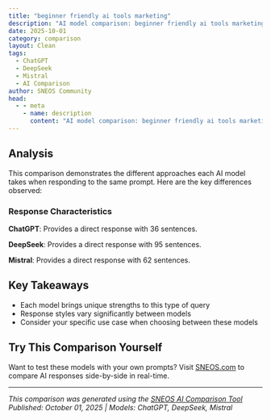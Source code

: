 ```yaml
---
title: "beginner friendly ai tools marketing"
description: "AI model comparison: beginner friendly ai tools marketing..."
date: 2025-10-01
category: comparison
layout: Clean
tags:
  - ChatGPT
  - DeepSeek
  - Mistral
  - AI Comparison
author: SNEOS Community
head:
  - - meta
    - name: description
      content: "AI model comparison: beginner friendly ai tools marketing..."
---
```


<ChatComparison
  title="beginner friendly ai tools marketing"
  prompt="beginner friendly ai tools marketing"
  :responses='{
    "ChatGPT": "Certainly! If you\u0027re a beginner interested in using AI tools for marketing, here are some easy-to-use and beginner-friendly options that can help you create content, analyze data, engage customers, and optimize campaigns:\n\n### 1. **Canva (with AI features)**\n- **What it does:** Design marketing materials like social media posts, posters, ads.\n- **Why beginner-friendly:** Drag-and-drop interface, AI-powered design suggestions, templates.\n- **AI features:** Magic Resize, background remover, text suggestions.\n\n### 2. **ChatGPT (OpenAI)**\n- **What it does:** Generate marketing copy, blog posts, email drafts, ad texts.\n- **Why beginner-friendly:** Natural language interaction, easy to use conversational interface.\n- **How to use:** Simply ask for content ideas or drafts like \u201CWrite a Facebook ad for a coffee shop.\u201D\n\n### 3. **Copy.ai**\n- **What it does:** Generate marketing copy for ads, social media, emails, product descriptions.\n- **Why beginner-friendly:** Templates, easy input prompts, no writing skills needed.\n- **AI features:** AI-powered text generation based on your input keywords.\n\n### 4. **Mailchimp (with AI features)**\n- **What it does:** Email marketing automation, campaign management.\n- **Why beginner-friendly:** User-friendly interface, drag-and-drop email builder.\n- **AI features:** Subject line suggestions, send-time optimization.\n\n### 5. **Lumen5**\n- **What it does:** Turn blog posts or text content into engaging videos.\n- **Why beginner-friendly:** Simple upload and editing, AI selects key points and visuals.\n- **Use case:** Create social media video ads quickly.\n\n### 6. **HubSpot Marketing Hub (Free tier)**\n- **What it does:** CRM, email marketing, content creation, analytics.\n- **Why beginner-friendly:** All-in-one marketing platform with guides.\n- **AI features:** Email personalization, SEO suggestions.\n\n### 7. **Hootsuite**\n- **What it does:** Social media management and scheduling.\n- **Why beginner-friendly:** Dashboard interface where you can plan and automate posts.\n- **AI features:** Best time to post suggestions, content curation ideas.\n\n---\n\n### Tips for Getting Started:\n- **Experiment:** Try out free trials or free versions first to get comfortable.\n- **Templates:** Use built-in templates for ads, emails, or posts to save time.\n- **Learn basics:** Understand your target audience and goals before creating content.\n- **Start small:** Focus on one channel or type of content, then expand.\n- **Use tutorials:** Most tools offer beginner guides and videos to help you learn.\n\n---\n\nIf you want, I can help you choose a tool based on your specific marketing goal, such as social media, email campaigns, or content writing!",
    "DeepSeek": "Of course! This is a fantastic area to get started with. Beginner-friendly AI marketing tools are designed to be intuitive, often with drag-and-drop interfaces and clear prompts, so you don\u0027t need a technical background.\n\nHere is a breakdown of the best beginner-friendly AI tools for marketing, categorized by what they do.\n\n### **First, The \u0022All-in-One\u0022 Suites (Great Starting Point)**\n\nThese platforms offer a wide range of tools in one place. They are perfect for experimenting and finding what works for you.\n\n1.  **Jasper (formerly Jarvis)**\n    *   **What it is:** A powerful and user-friendly AI writing assistant.\n    *   **Best for:** Writing blog posts, social media captions, marketing emails, and website copy. It has templates for dozens of specific tasks.\n    *   **Beginner-Friendly Because:** You just tell it what you want to create (e.g., \u0022a Facebook ad about my new yoga studio\u0022), and it generates multiple options. It has a built-in chatbot (like ChatGPT) for brainstorming.\n\n2.  **Copy.ai**\n    *   **What it is:** Another excellent AI writing tool, known for its simplicity and free plan.\n    *   **Best for:** Short-form content like social media posts, product descriptions, and email subject lines. Also great for brainstorming ideas.\n    *   **Beginner-Friendly Because:** The interface is incredibly clean. You pick a workflow (e.g., \u0022Blog Ideas\u0022), fill in a few fields about your topic, and it gives you a list of results. The free plan is very generous for getting started.\n\n3.  **Canva AI (Magic Studio)**\n    *   **What it is:** AI features built directly into the popular, easy-to-use graphic design platform.\n    *   **Best for:** Creating social media graphics, presentations, posters, and simple videos.\n    *   **Beginner-Friendly Because:** If you\u0027ve ever used Canva, you\u0027re already halfway there. Key AI tools include:\n        *   **Magic Write:** Generate text for your designs.\n        *   **Magic Edit:** Edit parts of an image by describing what you want to change.\n        *   **Background Remover:** Instantly remove image backgrounds with one click.\n        *   **AI Image Generator:** Create custom images from a text prompt.\n\n---\n\n### **AI Tools for Specific Marketing Tasks**\n\n#### **Writing \u0026 Content Creation**\n\n1.  **ChatGPT (by OpenAI)**\n    *   **What it is:** The famous chatbot that started it all. The free version (GPT-3.5) is incredibly powerful for beginners.\n    *   **Best for:** Brainstorming ideas, outlining blog posts, writing draft emails, and answering marketing questions.\n    *   **Beginner Tip:** Be specific in your prompts! Instead of \u0022Write a social media post,\u0022 try \u0022Write a friendly and exciting Instagram post for a new coffee shop, highlighting our organic, fair-trade beans. Include 3 relevant hashtags.\u0022\n\n2.  **Grammarly**\n    *   **What it is:** An AI-powered writing assistant that checks for grammar, spelling, tone, and clarity.\n    *   **Best for:** Polishing all your written content\u2014from emails to blog posts\u2014making it look professional.\n    *   **Beginner-Friendly Because:** It works wherever you write (web browser, Word, Google Docs) and gives simple, clear suggestions.\n\n#### **Visual Content \u0026 Design**\n\n1.  **Adobe Express**\n    *   **What it is:** Adobe\u0027s answer to Canva, with powerful AI features.\n    *   **Best for:** Quick social media graphics, videos, and PDFs. Its **AI Text to Template** feature is amazing\u2014describe the design you want, and it creates it for you.\n    *   **Beginner-Friendly Because:** Very template-driven and intuitive.\n\n2.  **DALL-E 3 (inside ChatGPT Plus or Microsoft Copilot)**\n    *   **What it is:** An AI image generator that creates highly detailed images from text descriptions.\n    *   **Best for:** Creating unique blog post images, social media visuals, and concept art.\n    *   **Beginner-Friendly Because:** It\u0027s great at understanding natural language. You can say, \u0022Create a cartoon image of a robot happily gardening in a sunny backyard,\u0022 and it will get it right.\n\n#### **Social Media Management**\n\n1.  **Predis.ai**\n    *   **What it is:** An AI tool specifically for social media that generates full posts (text and image) from a simple prompt or a product link.\n    *   **Best for:** Quickly creating carousels, stories, and posts for Instagram, TikTok, and LinkedIn.\n    *   **Beginner-Friendly Because:** You don\u0027t need design skills. You give it a topic, and it creates a complete, designed post for you to edit and schedule.\n\n2.  **Lately**\n    *   **What it is:** An AI tool that listens to your content (e.g., a webinar, blog post, or podcast) and automatically generates dozens of social media posts from it.\n    *   **Best for:** Repurposing long-form content into social media snippets.\n    *   **Beginner-Friendly Because:** It does the heavy lifting of figuring out what the key points are, saving you hours of work.\n\n#### **Email Marketing**\n\n1.  **HubSpot AI**\n    *   **What it is:** AI features built into HubSpot\u0027s free CRM and marketing tools.\n    *   **Best for:** Generating subject lines, outlining email content, and personalizing emails at scale.\n    *   **Beginner-Friendly Because:** If you\u0027re using HubSpot\u0027s free tools, the AI is right there, integrated into the email composer, making suggestions as you type.\n\n2.  **Phrasee**\n    *   **What it is:** A more advanced but powerful tool that uses AI to generate and optimize subject lines and email body copy that are proven to get more opens and clicks.\n    *   **Best for:** If you\u0027re serious about improving email performance and have a larger list.\n    *   **Beginner Note:** It\u0027s less of a \u0022write for me\u0022 tool and more of an \u0022optimize what you have\u0022 tool, but it\u0027s very hands-off once set up.\n\n---\n\n### **How to Get Started as a Complete Beginner**\n\n1.  **Identify Your Biggest Pain Point:** Are you struggling to write? To create visuals? To post on social media consistently? Start with a tool that solves that *one* problem.\n2.  **Leverage Free Trials \u0026 Free Plans:** Almost all the tools above have a free version or a generous free trial. **Start with ChatGPT, Canva, and Copy.ai\u0027s free plans.** You can do a tremendous amount with $0.\n3.  **Learn the Skill of \u0022Prompting\u0022:** The key to all AI tools is giving good instructions. Be clear, specific, and provide context.\n    *   **Bad Prompt:** \u0060Write about marketing.\u0060\n    *   **Good Prompt:** \u0060Write a short, 200-word blog introduction for beginners about why email marketing is important for a small business. Use a friendly and encouraging tone.\u0060\n4.  **You Are the Editor:** AI is a fantastic assistant, but it\u0027s not a replacement for your human brain. **Always** review, edit, and add your own personality and brand voice to anything AI generates.\n\n**Final Recommendation:** If you\u0027re totally new, spend an afternoon playing with **Canva\u0027s AI tools** and **ChatGPT**. Between those two, you\u0027ll be able to create a huge variety of marketing content and get a feel for how AI can help you. Good luck",
    "Mistral": "If you\u0027re a beginner looking to leverage AI tools for marketing, there are several user-friendly options that can help you get started without requiring extensive technical knowledge. Here are some popular AI tools that are particularly beginner-friendly:\n\n### 1. **Chatbots**\n- **ManyChat**: A user-friendly platform for creating Facebook Messenger bots. It offers drag-and-drop functionality and pre-built templates.\n- **MobileMonkey**: Another easy-to-use chatbot builder that supports multiple platforms, including Facebook Messenger and web chat.\n\n### 2. **Content Creation**\n- **Grammarly**: An AI-powered writing assistant that helps with grammar, spelling, and style. It\u0027s great for creating error-free content.\n- **Copy.ai**: Generates marketing copy, blog posts, and social media content. It\u0027s simple to use and offers a variety of templates.\n- **Jasper.ai**: Similar to Copy.ai, it helps generate content for blogs, social media, and more. It\u0027s very user-friendly and offers a free trial.\n\n### 3. **Email Marketing**\n- **Mailchimp**: Offers AI-driven insights and automation features. It\u0027s easy to set up and use, even for beginners.\n- **Constant Contact**: Another beginner-friendly email marketing tool with AI features for personalization and automation.\n\n### 4. **Social Media Management**\n- **Hootsuite**: Provides AI-driven insights and scheduling tools. It\u0027s user-friendly and offers a free plan.\n- **Buffer**: Similar to Hootsuite, it offers scheduling and analytics features. It\u0027s easy to use and has a clean interface.\n\n### 5. **SEO and Analytics**\n- **Google Analytics**: While it can be complex, Google offers extensive tutorials and documentation to help beginners get started.\n- **SEMrush**: Offers a suite of SEO tools, including keyword research and site audits. It has a user-friendly interface and plenty of tutorials.\n- **Ahrefs**: Another comprehensive SEO tool with a user-friendly dashboard. It offers tutorials and a free trial.\n\n### 6. **Customer Relationship Management (CRM)**\n- **HubSpot CRM**: Free and easy to use, with AI features for lead scoring and automation.\n- **Zoho CRM**: Offers AI-driven insights and automation. It\u0027s user-friendly and has a free plan.\n\n### 7. **Advertising**\n- **Google Ads**: Offers AI-driven campaign optimization. Google provides extensive tutorials and documentation.\n- **Facebook Ads**: Similar to Google Ads, it offers AI-driven targeting and optimization. Facebook also provides tutorials and documentation.\n\n### 8. **Design and Graphics**\n- **Canva**: While not strictly AI-driven, it uses machine learning for design suggestions. It\u0027s very user-friendly and great for creating marketing materials.\n- **Adobe Spark**: Another user-friendly design tool that offers AI-driven design suggestions.\n\n### 9. **Market Research**\n- **SurveyMonkey**: Offers AI-driven insights and analysis. It\u0027s easy to set up and use.\n- **Typeform**: Similar to SurveyMonkey, it offers user-friendly survey creation and AI-driven insights.\n\n### 10. **Customer Support**\n- **Zendesk**: Offers AI-driven chatbots and automation features. It\u0027s user-friendly and has a clean interface.\n- **Freshdesk**: Another user-friendly customer support tool with AI features for automation and insights.\n\n### Tips for Getting Started:\n1. **Start Small**: Begin with one or two tools that address your most pressing needs.\n2. **Leverage Tutorials**: Most of these tools offer extensive tutorials and documentation. Use them to get up to speed quickly.\n3. **Experiment**: Don\u0027t be afraid to try different tools to see which ones work best for your needs.\n4. **Community Support**: Join online communities and forums related to the tools you\u0027re using. They can be a great source of support and advice.\n\nBy starting with these beginner-friendly AI tools, you can enhance your marketing efforts without feeling overwhelmed by the technology."
  }'
  published-date="16:46"
/>

## Analysis

This comparison demonstrates the different approaches each AI model takes when responding to the same prompt. Here are the key differences observed:

### Response Characteristics

**ChatGPT**: Provides a direct response with 36 sentences. 

**DeepSeek**: Provides a direct response with 95 sentences. 

**Mistral**: Provides a direct response with 62 sentences. 

## Key Takeaways

- Each model brings unique strengths to this type of query
- Response styles vary significantly between models
- Consider your specific use case when choosing between these models

## Try This Comparison Yourself

Want to test these models with your own prompts? Visit [SNEOS.com](https://sneos.com) to compare AI responses side-by-side in real-time.

---

*This comparison was generated using the [SNEOS AI Comparison Tool](https://sneos.com)*
*Published: October 01, 2025 | Models: ChatGPT, DeepSeek, Mistral*

